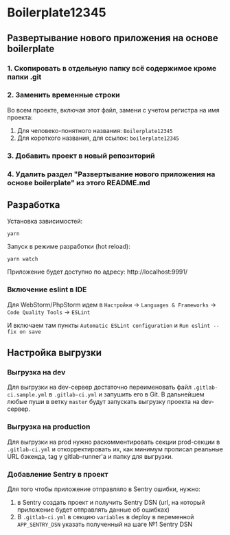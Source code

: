 
# Boilerplate12345

## Развертывание нового приложения на основе boilerplate

### 1. Скопировать в отдельную папку всё содержимое кроме папки .git
### 2. Заменить временные строки

Во всем проекте, включая этот файл, замени с учетом регистра на имя проекта:

1. Для человеко-понятного названия: `Boilerplate12345`
2. Для короткого названия, для ссылок: `boilerplate12345`

### 3. Добавить проект в новый репозиторий

### 4. Удалить раздел "Развертывание нового приложения на основе boilerplate" из этого README.md

## Разработка

Установка зависимостей:
```shell
yarn
```

Запуск в режиме разработки (hot reload):
```shell
yarn watch
```

Приложение будет доступно по адресу: http://localhost:9991/

### Включение eslint в IDE

Для WebStorm/PhpStorm идем в `Настройки` -> `Languages & Frameworks` -> `Code Quality Tools` -> `ESLint`

И включаем там пункты `Automatic ESLint configuration` и `Run eslint --fix on save`

## Настройка выгрузки

### Выгрузка на dev

Для выгрузки на dev-сервер достаточно переименовать файл `.gitlab-ci.sample.yml` в `.gitlab-ci.yml`
и запушить его в Git. В дальнейшем любые пуши в ветку `master` будут запускать выгрузку проекта на dev-сервер.

### Выгрузка на production

Для выгрузки на prod нужно раскомментировать секции prod-секции в `.gitlab-ci.yml` и откорректировать их, как минимум
прописал реальные URL бэкенда, tag у gitlab-runner'а и папку для выгрузки.

### Добавление Sentry в проект

Для того чтобы приложение отправляло в Sentry ошибки, нужно:
1. в Sentry создать проект и получить Sentry DSN (url, на который приложение будет отправлять данные об ошибках)
2. В `.gitlab-ci.yml` в секцию `variables` в deploy в переменной `APP_SENTRY_DSN` указать полученный на шаге №1 Sentry DSN 
